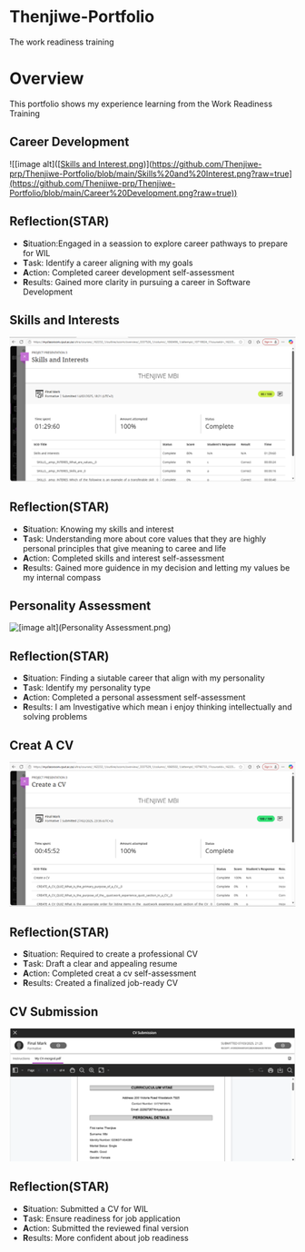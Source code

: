 # Thenjiwe-Portfolio
The work readiness training
# Overview 
This portfolio shows my experience learning from the Work Readiness Training 
## Career Development
![[image alt]([[Skills and Interest.png](https://github.com/Thenjiwe-prp/Thenjiwe-Portfolio/blob/main/Skills%20and%20Interest.png?raw=true))](https://github.com/Thenjiwe-prp/Thenjiwe-Portfolio/blob/main/Skills%20and%20Interest.png?raw=true](https://github.com/Thenjiwe-prp/Thenjiwe-Portfolio/blob/main/Career%20Development.png?raw=true))
## Reflection(STAR)
- **S**ituation:Engaged in a seassion to explore career pathways to prepare for WIL
- **T**ask: Identify a career aligning with my goals
- **A**ction: Completed career development self-assessment
- **R**esults: Gained more clarity in pursuing a career in Software Development
## Skills and Interests 
![[image alt]([Skills and Interest.png](https://github.com/Thenjiwe-prp/Thenjiwe-Portfolio/blob/main/Skills%20and%20Interest.png?raw=true))](https://github.com/Thenjiwe-prp/Thenjiwe-Portfolio/blob/main/Skills%20and%20Interest.png?raw=true)
## Reflection(STAR)
- **S**ituation: Knowing my skills and interest 
- **T**ask: Understanding more about core values that they are highly personal principles that give meaning to caree and life 
- **A**ction: Completed skills and interest self-assessment
- **R**esults: Gained more guidence in my decision and letting my values be my internal compass
## Personality Assessment 
![[[image alt](Personality Assessment.png)](https://github.com/Thenjiwe-prp/Thenjiwe-Portfolio/blob/main/Career%20Development.png?raw=true)](https://github.com/Thenjiwe-prp/Thenjiwe-Portfolio/blob/main/Personality%20Assessment.png?raw=true)
## Reflection(STAR)
- **S**ituation: Finding a siutable career that align with my personality
- **T**ask: Identify my personality type
- **A**ction: Completed a personal assessment self-assessment
- **R**esults: I am Investigative which mean i enjoy thinking intellectually and solving problems
## Creat A CV 
![[image alt](Create a CV.png)](https://github.com/Thenjiwe-prp/Thenjiwe-Portfolio/blob/main/Create%20a%20CV.png?raw=true)
## Reflection(STAR)
- **S**ituation: Required to create a professional CV
- **T**ask: Draft a clear and appealing resume
- **A**ction: Completed creat a cv self-assessment
- **R**esults: Created a finalized job-ready CV
## CV Submission 
![[image alt](CV Submssion.png)](https://github.com/Thenjiwe-prp/Thenjiwe-Portfolio/blob/main/CV%20Submission%20.png?raw=true)
## Reflection(STAR)
- **S**ituation: Submitted a CV for WIL
- **T**ask: Ensure readiness for job application
- **A**ction: Submitted the reviewed final version
- **R**esults: More confident about job readiness






